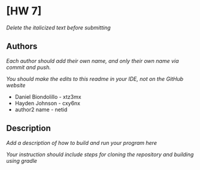 # [HW 7] 

*Delete the italicized text before submitting*

## Authors

*Each author should add their own name, and *only* their own name via commit and push.*

*You should make the edits to this readme in your IDE, not on the GitHub website*

* Daniel Biondolillo - xtz3mx
* Hayden Johnson - cxy6nx
* author2 name - netid

## Description

*Add a description of how to build and run your program here*

*Your instruction should include steps for cloning the repository and building using gradle*

